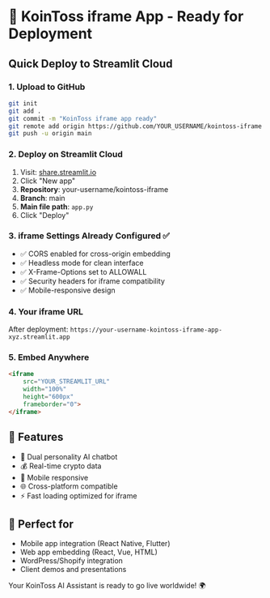 # 🚀 KoinToss iframe App - Ready for Deployment

## Quick Deploy to Streamlit Cloud

### 1. Upload to GitHub
```bash
git init
git add .
git commit -m "KoinToss iframe app ready"
git remote add origin https://github.com/YOUR_USERNAME/kointoss-iframe
git push -u origin main
```

### 2. Deploy on Streamlit Cloud
1. Visit: [share.streamlit.io](https://share.streamlit.io)
2. Click "New app"
3. **Repository**: your-username/kointoss-iframe
4. **Branch**: main
5. **Main file path**: `app.py`
6. Click "Deploy"

### 3. iframe Settings Already Configured ✅
- ✅ CORS enabled for cross-origin embedding
- ✅ Headless mode for clean interface
- ✅ X-Frame-Options set to ALLOWALL
- ✅ Security headers for iframe compatibility
- ✅ Mobile-responsive design

### 4. Your iframe URL
After deployment: `https://your-username-kointoss-iframe-app-xyz.streamlit.app`

### 5. Embed Anywhere
```html
<iframe 
    src="YOUR_STREAMLIT_URL" 
    width="100%" 
    height="600px"
    frameborder="0">
</iframe>
```

## 📱 Features
- 🤖 Dual personality AI chatbot
- 💰 Real-time crypto data
- 📱 Mobile responsive
- 🌐 Cross-platform compatible
- ⚡ Fast loading optimized for iframe

## 🎯 Perfect for
- Mobile app integration (React Native, Flutter)
- Web app embedding (React, Vue, HTML)
- WordPress/Shopify integration
- Client demos and presentations

Your KoinToss AI Assistant is ready to go live worldwide! 🌍
